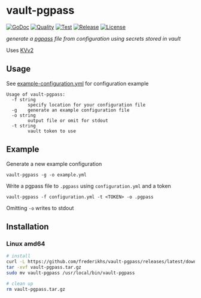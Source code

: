 # vault-pgpass

[![GoDoc](https://godoc.org/github.com/frederikhs/vault-pgpass?status.svg)](https://godoc.org/github.com/frederikhs/vault-pgpass)
[![Quality](https://goreportcard.com/badge/github.com/frederikhs/vault-pgpass)](https://goreportcard.com/report/github.com/frederikhs/vault-pgpass)
[![Test](https://github.com/frederikhs/vault-pgpass/actions/workflows/test.yml/badge.svg?branch=main)](https://github.com/frederikhs/vault-pgpass/actions/workflows/test.yml)
[![Release](https://img.shields.io/github/v/release/frederikhs/vault-pgpass.svg)](https://github.com/frederikhs/vault-pgpass/releases/latest)
[![License](https://img.shields.io/github/license/frederikhs/vault-pgpass)](LICENSE)

*generate a [pgpass](https://www.postgresql.org/docs/current/libpq-pgpass.html) file from configuration using secrets stored in vault*

Uses [KVv2](https://developer.hashicorp.com/vault/docs/secrets/kv#kv-version-2)

## Usage

See [example-configuration.yml](./example-configuration.yml) for configuration example

```text
Usage of vault-pgpass:
  -f string
    	specify location for your configuration file
  -g	generate an example configuration file
  -o string
    	output file or omit for stdout
  -t string
    	vault token to use
```

## Example
Generate a new example configuration

```shell
vault-pgpass -g -o example.yml
```

Write a pgpass file to `.pgpass` using `configuration.yml` and a token

```shell
vault-pgpass -f configuration.yml -t <TOKEN> -o .pgpass
```

Omitting `-o` writes to stdout

## Installation

### Linux amd64

```bash
# install
curl -L https://github.com/frederikhs/vault-pgpass/releases/latest/download/vault-pgpass_Linux_x86_64.tar.gz -o vault-pgpass.tar.gz
tar -xvf vault-pgpass.tar.gz
sudo mv vault-pgpass /usr/local/bin/vault-pgpass

# clean up
rm vault-pgpass.tar.gz
```
